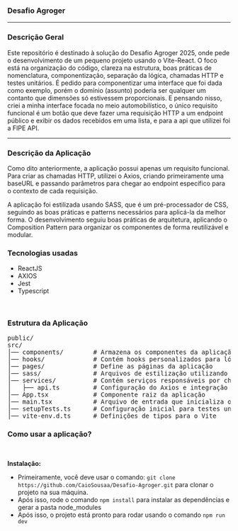 ### Desafio Agroger

---

### Descrição Geral

Este repositório é destinado à solução do Desafio Agroger 2025, onde pede o desenvolvimento de um pequeno projeto usando o Vite-React. O foco está na organização do código, clareza na estrutura, boas práticas de nomenclatura, componentização, separação da lógica, chamadas HTTP e testes unitários. É pedido para componentizar uma interface que foi dada como exemplo, porém o domínio (assunto) poderia ser qualquer um contanto que dimensões só estivessem proporcionais. E pensando nisso, criei a minha interface focada no meio automobilístico, o único requisito funcional é um botão que deve fazer uma requisição HTTP a um endpoint público e exibir os dados recebidos em uma lista, e para a api que utilizei foi a FIPE API.

---

### Descrição da Aplicação

Como dito anteriormente, a aplicação possui apenas um requisito funcional. Para criar as chamadas HTTP, utilizei o Axios, criando primeiramente uma baseURL e passando parâmetros para chegar ao endpoint específico para o contexto de cada requisição.

A aplicação foi estilizada usando SASS, que é um pré-processador de CSS, seguindo as boas práticas e patterns necessários para aplicá-la da melhor forma. O desenvolvimento seguiu boas práticas de arquitetura, aplicando o Composition Pattern para organizar os componentes de forma reutilizável e modular.

### Tecnologias usadas

- ReactJS
- AXIOS
- Jest
- Typescript

<br>

### Estrutura da Aplicação

<pre style="overflow-x: auto; max-width: 1000px; white-space: pre;">
public/
src/
│── components/        # Armazena os componentes da aplicação
│── hooks/             # Contém hooks personalizados para lógica compartilhada
│── pages/             # Define as páginas da aplicação
│── sass/              # Arquivos de estilização utilizando SASS
│── services/          # Contém serviços responsáveis por chamadas HTTP e lógica de negócios
│   ├── api.ts         # Configuração do Axios e integração com APIs externas
│── App.tsx            # Componente raiz da aplicação
│── main.tsx           # Arquivo de entrada que inicializa o React e renderiza o App
│── setupTests.ts      # Configuração inicial para testes unitários
│── vite-env.d.ts      # Definições de tipos para o Vite
</pre>

### Como usar a aplicação?

<br>

**Instalação:**

- Primeiramente, você deve usar o comando: `git clone https://github.com/CaioSousaa/Desafio-Agroger.git` para clonar o projeto na sua máquina.
- Após isso, rode o comando `npm install` para instalar as dependências e gerar a pasta node_modules
- Após isso, o projeto está pronto para rodar usando o comando `npm run dev`

